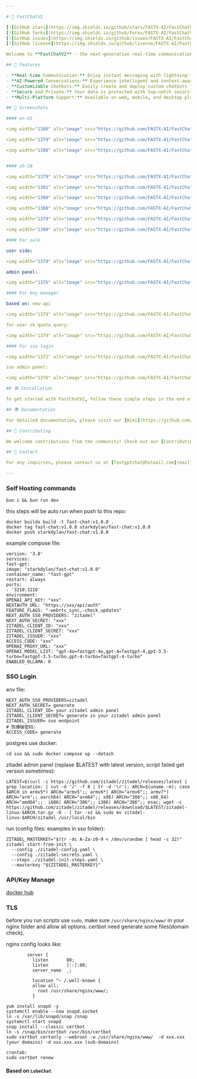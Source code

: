 ```yaml
---

# 🚀 FastChatV2

[![GitHub stars](https://img.shields.io/github/stars/FASTX-AI/FastChatV2.svg?style=for-the-badge&label=Stars&color=brightgreen)](https://github.com/FASTX-AI/FastChatV2/stargazers)
[![GitHub forks](https://img.shields.io/github/forks/FASTX-AI/FastChatV2.svg?style=for-the-badge&label=Forks&color=orange)](https://github.com/FASTX-AI/FastChatV2/network/members)
[![GitHub issues](https://img.shields.io/github/issues/FASTX-AI/FastChatV2.svg?style=for-the-badge&label=Issues&color=yellow)](https://github.com/FASTX-AI/FastChatV2/issues)
[![GitHub license](https://img.shields.io/github/license/FASTX-AI/FastChatV2.svg?style=for-the-badge&label=License&color=blue)](https://github.com/FASTX-AI/FastChatV2/blob/main/LICENSE)

Welcome to **FastChatV2** – the next-generation real-time communication platform leveraging cutting-edge AI technologies to deliver an unparalleled user experience. With FastChatV2, you can enjoy seamless conversations, intelligent responses, and advanced features that elevate your communication to the next level.

## 🌟 Features

- **Real-time Communication:** Enjoy instant messaging with lightning-fast response times.
- **AI-Powered Conversations:** Experience intelligent and context-aware responses, powered by state-of-the-art NLP models.
- **Customizable Chatbots:** Easily create and deploy custom chatbots to enhance user interactions.
- **Secure and Private:** Your data is protected with top-notch security protocols ensuring privacy and safety.
- **Multi-Platform Support:** Available on web, mobile, and desktop platforms for a unified communication experience.

## 📸 Screenshots

#### en-US

<img width="1380" alt="image" src="https://github.com/FASTX-AI/FastChatV2/assets/165481157/45ea1bd8-4de3-4d14-ac9a-9db6a60b4fc0">

<img width="1379" alt="image" src="https://github.com/FASTX-AI/FastChatV2/assets/165481157/8ef040fa-9c8f-45f8-901c-e67ca94ddd73">

<img width="1380" alt="image" src="https://github.com/FASTX-AI/FastChatV2/assets/165481157/43d09609-819d-4a65-807a-f93b0e0042c6">


#### zh-CN

<img width="1379" alt="image" src="https://github.com/FASTX-AI/FastChatV2/assets/165481157/9e225300-8ea8-40ee-9e99-566e9ee5585d">

<img width="1381" alt="image" src="https://github.com/FASTX-AI/FastChatV2/assets/165481157/3c7fe75f-6514-4117-ba75-e8b2d88ed3c2">

<img width="1380" alt="image" src="https://github.com/FASTX-AI/FastChatV2/assets/165481157/a90edbd3-8219-4fdf-9e31-8b5002d65ebf">

<img width="1380" alt="image" src="https://github.com/FASTX-AI/FastChatV2/assets/165481157/ad6f2feb-026e-43a2-96cf-00df156a279c">

<img width="1379" alt="image" src="https://github.com/FASTX-AI/FastChatV2/assets/165481157/85d27897-2384-4e76-ae24-c57c1d58d66f">

<img width="1380" alt="image" src="https://github.com/FASTX-AI/FastChatV2/assets/165481157/2024210b-b093-469d-ba15-60f44a554105">

#### For sale

user side:

<img width="1379" alt="image" src="https://github.com/FASTX-AI/FastChatV2/assets/165481157/37190a4c-6a5f-4c91-ae13-175c5e1b9115">

admin panel:

<img width="1376" alt="image" src="https://github.com/FASTX-AI/FastChatV2/assets/165481157/82dd5c05-4f74-4a99-ac0a-3fc2d12fa89e">

#### For key manager

based on: new-api

<img width="1379" alt="image" src="https://github.com/FASTX-AI/FastChatV2/assets/165481157/49c8aea1-7243-4380-99e6-dde9312e0c69">

for user sk quota query:

<img width="1379" alt="image" src="https://github.com/FASTX-AI/FastChatV2/assets/165481157/3a1f98a1-016f-40eb-9664-6de1951599e2">

#### For sso login

<img width="1372" alt="image" src="https://github.com/FASTX-AI/FastChatV2/assets/165481157/3cfd4084-303e-4a8f-aef1-610d58ecc2b0">

sso admin panel:

<img width="1378" alt="image" src="https://github.com/FASTX-AI/FastChatV2/assets/165481157/e2a83654-513c-413f-900c-79e1410047cb">

## 🛠️ Installation

To get started with FastChatV2, follow these simple steps in the end of page.

## 📚 Documentation

For detailed documentation, please visit our [Wiki](https://github.com/FASTX-AI/FastChatV2/wiki).

## 🤝 Contributing

We welcome contributions from the community! Check out our [Contributing Guide](https://github.com/FASTX-AI/FastChatV2/blob/main/CONTRIBUTING.md) to get started.

## 📧 Contact

For any inquiries, please contact us at [fastgptchat@hotmail.com](mailto:fastgptchat@hotmail.com).

---
```


### Self Hosting commands

`bun i && bun run dev`

this steps will be auto run when push to this repo:

```shell
docker buildx build -t fast-chat:v1.0.0 .
docker tag fast-chat:v1.0.0 starkdylan/fast-chat:v1.0.0
docker push starkdylan/fast-chat:v1.0.0
```

example compose file:

```shell
version: '3.8'
services:
fast-gpt:
image: "starkdylan/fast-chat:v1.0.0"
container_name: "fast-gpt"
restart: always
ports:
- '3210:3210'
environment:
OPENAI_API_KEY: "xxx"
NEXTAUTH_URL: "https://xxx/api/auth"
FEATURE_FLAGS: "-webrtc_sync,-check_updates"
NEXT_AUTH_SSO_PROVIDERS: "zitadel"
NEXT_AUTH_SECRET: "xxx"
ZITADEL_CLIENT_ID: "xxx"
ZITADEL_CLIENT_SECRET: "xxx"
ZITADEL_ISSUER: "xxx"
ACCESS_CODE: "xxx"
OPENAI_PROXY_URL: "xxx"
OPENAI_MODEL_LIST: "gpt-4o=fastgpt-4o,gpt-4=fastgpt-4,gpt-3.5-turbo=fastgpt-3.5-turbo,gpt-4-turbo=fastgpt-4-turbo"
ENABLED_OLLAMA: 0
```

### SSO Login

env file:

```shell
NEXT_AUTH_SSO_PROVIDERS=zitadel
NEXT_AUTH_SECRET= generate
ZITADEL_CLIENT_ID= your zitadel admin panel
ZITADEL_CLIENT_SECRET= generate in your zitadel admin panel
ZITADEL_ISSUER= sso endpoint
# 防爆破密码:
ACCESS_CODE= generate
```

postgres use docker:

```shell
cd sso && sudo docker compose up --detach
```

zitadel admin panel (replase $LATEST with latest version, script failed get version sometimes):

```
LATEST=$(curl -i https://github.com/zitadel/zitadel/releases/latest | grep location: | cut -d '/' -f 8 | tr -d '\r'); ARCH=$(uname -m); case $ARCH in armv5*) ARCH="armv5";; armv6*) ARCH="armv6";; armv7*) ARCH="arm";; aarch64) ARCH="arm64";; x86) ARCH="386";; x86_64) ARCH="amd64";;  i686) ARCH="386";; i386) ARCH="386";; esac; wget -c https://github.com/zitadel/zitadel/releases/download/$LATEST/zitadel-linux-$ARCH.tar.gz -O - | tar -xz && sudo mv zitadel-linux-$ARCH/zitadel /usr/local/bin
```

run (config files: examples in sso folder):

```shell
ZITADEL_MASTERKEY="$(tr -dc A-Za-z0-9 < /dev/urandom | head -c 32)"
zitadel start-from-init \
  --config ./zitadel-config.yaml \
  --config ./zitadel-secrets.yaml \
  --steps ./zitadel-init-steps.yaml \
  --masterkey "${ZITADEL_MASTERKEY}"
```

### API/Key Manage

[docker hub](https://hub.docker.com/repositories/starkdylan)

### TLS

before you run scripts use `sudo`, make sure `/usr/share/nginx/www/` in your nginx folder and allow all options.
certbot need generate some files(domain check).

nginx config looks like:

```shell
        server {
          listen       80;
          listen       [::]:80;
          server_name  _;

          location ^~ /.well-known {
          allow all;
            root /usr/share/nginx/www/;
    	  }
```

```shell
yum install snapd -y
systemctl enable --now snapd.socket
ln -s /var/lib/snapd/snap /snap
systemctl start snapd
snap install --classic certbot
ln -s /snap/bin/certbot /usr/bin/certbot
sudo certbot certonly --webroot -w /usr/share/nginx/www/  -d xxx.xxx (your domains) -d xxx.xxx.xxx (sub-domains)

crontab:
sudo certbot renew
```

#### Based on `LobeChat`
